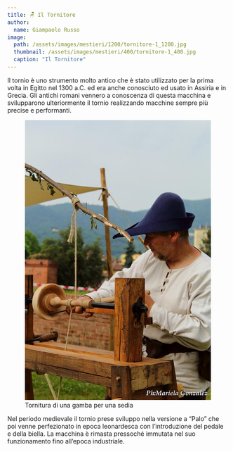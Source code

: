 ```yaml
---
title: 🪑 Il Tornitore
author:
  name: Giampaolo Russo
image: 
  path: /assets/images/mestieri/1200/tornitore-1_1200.jpg
  thumbnail: /assets/images/mestieri/400/tornitore-1_400.jpg
  caption: "Il Tornitore"
---
```



Il tornio è uno strumento molto antico che è stato utilizzato per la prima volta in Egitto nel 1300 a.C. ed era anche conosciuto ed usato in Assiria e in Grecia. Gli antichi romani vennero a conoscenza di questa macchina e svilupparono ulteriormente il tornio realizzando macchine sempre più precise e performanti.

<!-- more -->

<figure class="align-center">
    <img src="/assets/images/mestieri/800/tornitore-2_800.jpg" alt="Tornitura di una gamba per una sedia">
  <figcaption>Tornitura di una gamba per una sedia</figcaption>
</figure>

Nel periodo medievale il tornio prese sviluppo nella versione a “Palo” che poi venne perfezionato in epoca leonardesca con l’introduzione del pedale e della biella. La macchina è rimasta pressoché immutata nel suo funzionamento fino all’epoca industriale.
